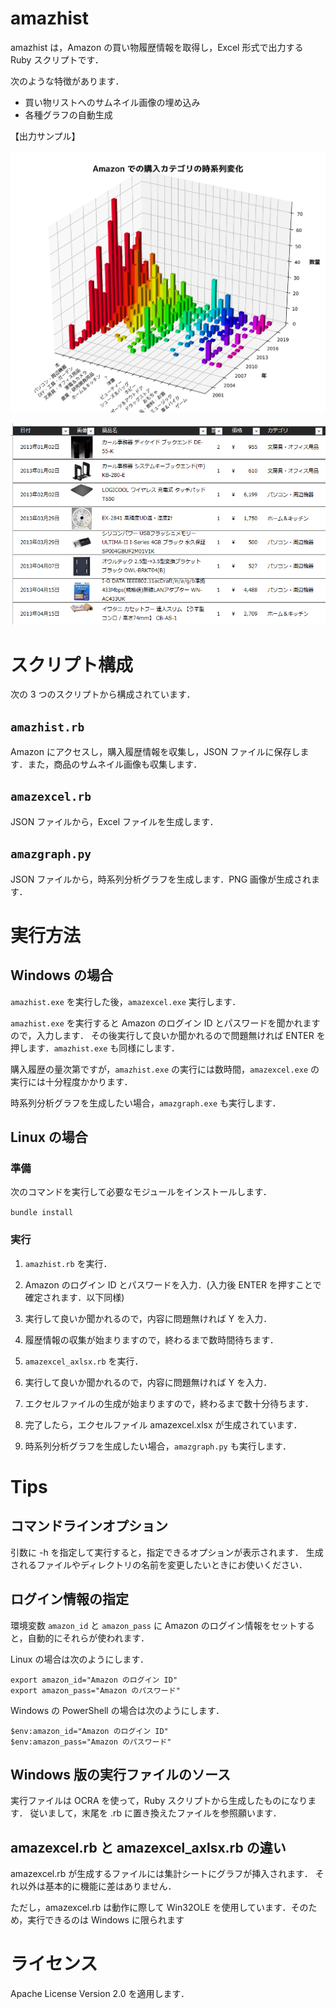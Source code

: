 # amazhist

amazhist は，Amazon の買い物履歴情報を取得し，Excel 形式で出力する Ruby スクリプトです．

次のような特徴があります．

- 買い物リストへのサムネイル画像の埋め込み
- 各種グラフの自動生成

【出力サンプル】

![出力サンプル1](sample1.png)

![出力サンプル2](sample2.png)

# スクリプト構成

次の 3 つのスクリプトから構成されています．

## `amazhist.rb`

Amazon にアクセスし，購入履歴情報を収集し，JSON ファイルに保存します．また，商品のサムネイル画像も収集します．

## `amazexcel.rb`

JSON ファイルから，Excel ファイルを生成します．

## `amazgraph.py`

JSON ファイルから，時系列分析グラフを生成します．PNG 画像が生成されます．


# 実行方法

## Windows の場合

`amazhist.exe` を実行した後，`amazexcel.exe` 実行します．

`amazhist.exe` を実行すると Amazon のログイン ID とパスワードを聞かれますので，入力します．
その後実行して良いか聞かれるので問題無ければ ENTER を押します．`amazhist.exe` も同様にします．

購入履歴の量次第ですが，`amazhist.exe` の実行には数時間，`amazexcel.exe` の実行には十分程度かかります．

時系列分析グラフを生成したい場合，`amazgraph.exe` も実行します．

## Linux の場合

### 準備

次のコマンドを実行して必要なモジュールをインストールします．

`bundle install`

### 実行

1. `amazhist.rb` を実行．

2. Amazon のログイン ID とパスワードを入力．(入力後 ENTER を押すことで確定されます．以下同様)

3. 実行して良いか聞かれるので，内容に問題無ければ Y を入力．

4. 履歴情報の収集が始まりますので，終わるまで数時間待ちます．

5. `amazexcel_axlsx.rb` を実行．

6. 実行して良いか聞かれるので，内容に問題無ければ Y を入力．

7. エクセルファイルの生成が始まりますので，終わるまで数十分待ちます．

8. 完了したら，エクセルファイル amazexcel.xlsx が生成されています．

9. 時系列分析グラフを生成したい場合，`amazgraph.py` も実行します．

# Tips

## コマンドラインオプション

引数に -h を指定して実行すると，指定できるオプションが表示されます．
生成されるファイルやディレクトリの名前を変更したいときにお使いください．

## ログイン情報の指定

環境変数 `amazon_id` と `amazon_pass` に Amazon のログイン情報をセットすると，自動的にそれらが使われます．

Linux の場合は次のようにします．

    export amazon_id="Amazon のログイン ID"
    export amazon_pass="Amazon のパスワード"

Windows の PowerShell の場合は次のようにします．

    $env:amazon_id="Amazon のログイン ID"
    $env:amazon_pass="Amazon のパスワード"

## Windows 版の実行ファイルのソース

実行ファイルは OCRA を使って，Ruby スクリプトから生成したものになります．
従いまして，末尾を .rb に置き換えたファイルを参照願います．

## amazexcel.rb と amazexcel_axlsx.rb の違い

amazexcel.rb が生成するファイルには集計シートにグラフが挿入されます．
それ以外は基本的に機能に差はありません．

ただし，amazexcel.rb は動作に際して Win32OLE を使用しています．そのため，実行できるのは Windows に限られます

# ライセンス

Apache License Version 2.0 を適用します．
